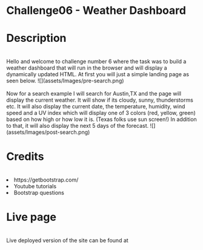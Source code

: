 # Challenge06 - Weather Dashboard
<h1>Description</h1><br>
Hello and welcome to challenge number 6 where the task was to build a weather dashboard that will run in the browser and will display a dynamically updated HTML.
At first you will just a simple landing page as seen below.
![](assets/Images/pre-search.png)<br></br>
Now for a search example I will search for Austin,TX and the page will display the current weather. It will show if its cloudy, sunny, thunderstorms etc. 
It will also display the current date, the temperature, humidity, wind speed and a UV index which will display one of 3 colors (red, yellow, green) based on how high or how low it is. (Texas folks use sun screen!) In addition to that, it will also display the next 5 days of the forecast.
![](assets/Images/post-search.png) 

<h1>Credits</h1><br>
<li>https://getbootstrap.com/</li>
<li>Youtube tutorials</li>
<li>Bootstrap questions</li>

<h1>Live page</h1><br>
Live deployed version of the site can be found at 